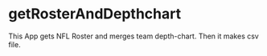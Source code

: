 # getRosterAndDepthchart
This App gets NFL Roster and merges team depth-chart.
Then it makes csv file.
